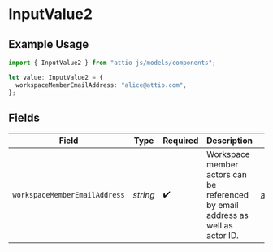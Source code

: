 # InputValue2

## Example Usage

```typescript
import { InputValue2 } from "attio-js/models/components";

let value: InputValue2 = {
  workspaceMemberEmailAddress: "alice@attio.com",
};
```

## Fields

| Field                                                                           | Type                                                                            | Required                                                                        | Description                                                                     | Example                                                                         |
| ------------------------------------------------------------------------------- | ------------------------------------------------------------------------------- | ------------------------------------------------------------------------------- | ------------------------------------------------------------------------------- | ------------------------------------------------------------------------------- |
| `workspaceMemberEmailAddress`                                                   | *string*                                                                        | :heavy_check_mark:                                                              | Workspace member actors can be referenced by email address as well as actor ID. | alice@attio.com                                                                 |
